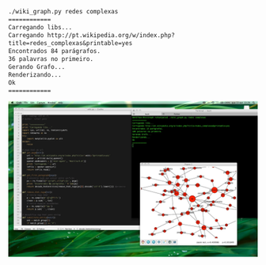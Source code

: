 ```
./wiki_graph.py redes complexas
============
Carregando libs...
Carregando http://pt.wikipedia.org/w/index.php?title=redes_complexas&printable=yes
Encontrados 84 parágrafos.
36 palavras no primeiro.
Gerando Grafo...
Renderizando...
Ok
============
```

![WikiGraph Sample](https://github.com/rafapolo/WikiGraph/blob/master/sample_wikigraph_shot.jpg)
